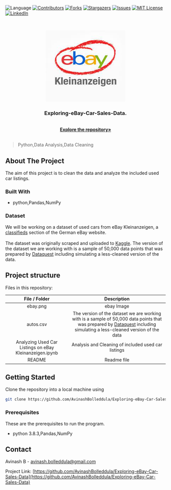 ![Language](https://img.shields.io/badge/language-python--3.8.3-blue) [![Contributors][contributors-shield]][contributors-url] [![Forks][forks-shield]][forks-url] [![Stargazers][stars-shield]][stars-url] [![Issues][issues-shield]][issues-url] [![MIT License][license-shield]][license-url] [![LinkedIn][linkedin-shield]][linkedin-url]
 <!-- MARKDOWN LINKS & IMAGES -->
<!-- https://www.markdownguide.org/basic-syntax/#reference-style-links -->

[contributors-shield]: https://img.shields.io/github/contributors/AvinashBolleddula/Exploring-Hackers-News-Posts.svg?style=flat-square
[contributors-url]: https://github.com/AvinashBolleddula/Exploring-eBay-Car-Sales-Data/graphs/contributors
[forks-shield]: https://img.shields.io/github/forks/AvinashBolleddula/Exploring-eBay-Car-Sales-Data.svg?style=flat-square
[forks-url]: https://github.com/AvinashBolleddula/Exploring-eBay-Car-Sales-Data/network/members
[stars-shield]: https://img.shields.io/github/stars/AvinashBolleddula/Exploring-eBay-Car-Sales-Data.svg?style=flat-square
[stars-url]: https://github.com/AvinashBolleddula/Exploring-eBay-Car-Sales-Data/stargazers
[issues-shield]: https://img.shields.io/github/issues/AvinashBolleddula/Exploring-eBay-Car-Sales-Data.svg?style=flat-square
[issues-url]: https://github.com/AvinashBolleddula/Exploring-eBay-Car-Sales-Data/issues
[license-shield]: https://img.shields.io/badge/License-MIT-yellow.svg
[license-url]: https://github.com/AvinashBolleddula/Exploring-eBay-Car-Sales-Data/blob/master/LICENSE
[linkedin-shield]: https://img.shields.io/badge/-LinkedIn-black.svg?style=flat-square&logo=linkedin&colorB=555
[linkedin-url]: https://linkedin.com/in/avinashbolleddula
[product-screenshot]: images/screenshot.jpg

<!-- PROJECT LOGO -->
<br />

<p align="center">
 <a href="https://github.com/AvinashBolleddula/Exploring-eBay-Car-Sales-Data">
  <img src="ebay.png" alt="Logo" width="250" height="225">
 </a>
 <h3 align="center">Exploring-eBay-Car-Sales-Data.</h3>
 <p align="center">

  <br />
  <a href=https://github.com/AvinashBolleddula/Exploring-eBay-Car-Sales-Data><strong>Explore the repository»</strong></a>
  <br />
  <br />
 </p>





</p>

> Python,Data Analysis,Data Cleaning



<!-- ABOUT THE PROJECT -->

## About The Project

The aim of this project is to clean the data and analyze the included used car listings.

### Built With

* python,Pandas,NumPy


### Dataset

We will be working on a dataset of used cars from eBay Kleinanzeigen, a [classifieds](https://en.wikipedia.org/wiki/Classified_advertising) section of the German eBay website.<br><br>
The dataset was originally scraped and uploaded to [Kaggle](https://www.kaggle.com/orgesleka/used-cars-database/data). The version of the dataset we are working with is a sample of 50,000 data points that was prepared by [Dataquest](https://www.dataquest.io) including simulating a less-cleaned version of the data.


## Project structure

Files in this repository:

|     File / Folder      |                         Description                          |
| :--------------------: | :----------------------------------------------------------: |
| ebay.png|  ebay  Image  |
| autos.csv         | The version of the dataset we are working with is a sample of 50,000 data points that was prepared by [Dataquest](https://www.dataquest.io) including simulating a less-cleaned version of the data|
| Analyzing Used Car Listings on eBay Kleinanzeigen.ipynb     | Analysis and Cleaning of included used car listings |
|         README         |                         Readme file                          |



<!-- GETTING STARTED -->

## Getting Started

Clone the repository into a local machine using

```sh
git clone https://github.com/AvinashBolleddula/Exploring-eBay-Car-Sales-Data
```

### Prerequisites

These are the prerequisites to run the program.

* python 3.8.3,Pandas,NumPy



<!-- CONTACT -->

## Contact

Avinash B - avinash.bolleddula@gmail.com

Project Link: [https://github.com/AvinashBolleddula/Exploring-eBay-Car-Sales-Data](https://github.com/AvinashBolleddula/Exploring-eBay-Car-Sales-Data)
